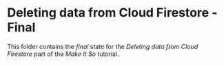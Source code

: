 # Deleting data from Cloud Firestore - Final

This folder contains the _final_ state for the _Deleting data from Cloud Firestore_ part of the _Make It So_ tutorial.
